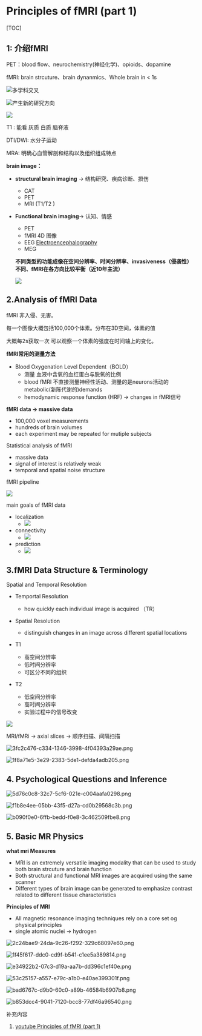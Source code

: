 # Principles of fMRI (part 1)

[TOC]



## 1: 介绍fMRI

PET：blood flow、neurochemistry(神经化学)、opioids、dopamine

fMRI: brain strcuture、brain dynanmics、Whole brain in < 1s

![多学科交叉](http://file.sdnu.tech/54c3274d-fc24-bde3-5ef5-4da5ec890e8c.png)





![产生新的研究方向](http://file.sdnu.tech/a6ce3a6f-e9a5-a154-8d94-48a65ee14898.png)

![](http://file.sdnu.tech/b944a288-fdc0-1d04-807b-b707ace59ff7.png)

T1 : 能看 灰质 白质  脑脊液

DTI/DWI: 水分子运动

MRA: 明确心血管解剖和结构以及组织组成特点

**brain image：**

- **structural brain imaging**  -> 结构研究、疾病诊断、损伤 

  - CAT 
  - PET
  - MRI (T1/T2 )

- **Functional brain imaging**-> 认知、情感

  - PET
  - fMRI 4D 图像 
  - EEG  [Electroencephalography](https://en.wikipedia.org/wiki/Electroencephalography)
  - MEG

  **不同类型的功能成像在空间分辨率、时间分辨率、invasiveness（侵袭性）不同、fMRI在各方向比较平衡（近10年主流）**

  ![](http://file.sdnu.tech/fc57cf6b-a3d3-5f83-3c62-e0a6ff193755.png)

## 2.Analysis of fMRI Data

  fMRI 非入侵、无害。

  每一个图像大概包括100,000个体素。分布在3D空间，体素的值

  大概每2s获取一次 可以观察一个体素的强度在时间轴上的变化。

  **fMRI常用的测量方法**

  - Blood Oxygenation Level Dependent（BOLD） 
    - 测量 血液中含氧的血红蛋白与脱氧的比例
    - blood fMRI 不直接测量神经性活动、测量的是neurons活动的metabolic(新陈代谢的)demands
    - hemodynamic response function (HRF)  -> changes in fMRI信号 

  **fMRI data -> massive data**

  - 100,000 voxel measurements
  - hundreds of brain volumes
  - each experiment may be repeated for mutiple subjects

  Statistical analysis of fMRI

  - massive data
  - signal of interest is relatively weak
  - temporal and spatial noise structure

  fMRI pipeline

  ![](http://file.sdnu.tech/1ab378ee-71f0-39b1-236f-de37db869274.png)

  main goals of fMRI data

  - localization 
    - ![](http://file.sdnu.tech/1cf5a458-904d-3404-2f1d-9b7212996461.png)
  - connectivity
    - ![](http://file.sdnu.tech/5f030e7e-5ba0-3049-d0df-7540486c8d28.png)
  - prediction 
    - ![](http://file.sdnu.tech/53d8048a-0190-c8fc-0911-684e6f9f8ee2.png)

## 3.fMRI Data Structure & Terminology

Spatial and Temporal Resolution

- Temportal Resolution 

  - how quickly each individual image is acquired （TR）

- Spatial Resolution

  - distinguish changes in an image across different spatial locations

- T1

  - 高空间分辨率
  - 低时间分辨率
  - 可区分不同的组织

- T2

  - 低空间分辨率
  - 高时间分辨率
  - 实验过程中的信号改变

![](http://file.sdnu.tech/a475bb24-5a7a-0e00-46e6-6dafcce89949.png)

 MRI/fMRi -> axial slices -> 顺序扫描、间隔扫描

![3fc2c476-c334-1346-3998-4f04393a29ae.png](http://file.sdnu.tech/3fc2c476-c334-1346-3998-4f04393a29ae.png)



![1f8a71e5-3e29-2383-5de1-defda4adb205.png](http://file.sdnu.tech/1f8a71e5-3e29-2383-5de1-defda4adb205.png)

## 4. Psychological Questions and Inference

![5d76c0c8-32c7-5cf6-021e-c004aafa0298.png](http://file.sdnu.tech/5d76c0c8-32c7-5cf6-021e-c004aafa0298.png)

![f1b8e4ee-05bb-43f5-d27a-cd0b29568c3b.png](http://file.sdnu.tech/f1b8e4ee-05bb-43f5-d27a-cd0b29568c3b.png)



 

  ![b090f0e0-6ffb-bedd-f0e8-3c462509fbe8.png](http://file.sdnu.tech/b090f0e0-6ffb-bedd-f0e8-3c462509fbe8.png)

## 5. Basic MR Physics

**what mri Measures**

- MRI is an extremely versatile imaging modality that can be used to study both brain strcuture and brain function
- Both structural and functional MRI images are acquired using the same scanner
- Different types of brain image can be generated to emphasize contrast related to different tissue characteristics

**Principles of MRI**

- All magnetic resonance imaging techniques rely on a core set og physical principles
- single atomic nuclei -> hydrogen

![2c24bae9-24da-9c26-f292-329c68097e60.png](http://file.sdnu.tech/2c24bae9-24da-9c26-f292-329c68097e60.png)

![1f45f617-ddc0-cd9f-b541-c1ee5a389814.png](http://file.sdnu.tech/1f45f617-ddc0-cd9f-b541-c1ee5a389814.png)

![e34922b2-07c3-d19a-aa7b-dd396c1ef40e.png](http://file.sdnu.tech/e34922b2-07c3-d19a-aa7b-dd396c1ef40e.png)

![53c25157-a557-e79c-a1b0-e40ae399301f.png](http://file.sdnu.tech/53c25157-a557-e79c-a1b0-e40ae399301f.png)

![bad6767c-d9b0-60c0-a89b-46584b6907b8.png](http://file.sdnu.tech/bad6767c-d9b0-60c0-a89b-46584b6907b8.png)

![b853dcc4-9041-7120-bcc8-77df46a96540.png](http://file.sdnu.tech/b853dcc4-9041-7120-bcc8-77df46a96540.png)



补充内容

  1. [youtube  Principles of fMRI (part 1)](https://www.youtube.com/watch?v=ZL-Tr1KSMKY&list=PLfXA4opIOVrGHncHRxI3Qa5GeCSudwmxM)


